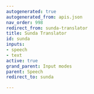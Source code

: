 ```yaml
---
autogenerated: true
autogenerated_from: apis.json
nav_order: 998
redirect_from: sunda-translator
title: Sunda Translator
id: sunda
inputs:
- speech
- text
active: true
grand_parent: Input modes
parent: Speech
redirect_to: sunda

---
```


